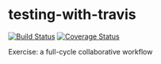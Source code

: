 # testing-with-travis

[![Build Status](https://travis-ci.org/hd4niel/testing-with-travis.svg?branch=master)](https://travis-ci.org/hd4niel/testing-with-travis)
[![Coverage Status](https://coveralls.io/repos/github/hd4niel/testing-with-travis/badge.svg)](https://coveralls.io/github/hd4niel/testing-with-travis)

Exercise: a full-cycle collaborative workflow
